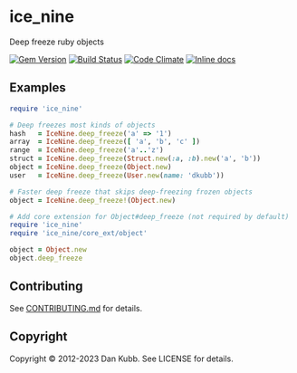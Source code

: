 ice_nine
========

Deep freeze ruby objects

[![Gem Version](https://badge.fury.io/rb/ice_nine.svg)][gem]
[![Build Status](https://github.com/dkubb/ice_nine/actions/workflows/ci.yml/badge.svg)][ci]
[![Code Climate](https://codeclimate.com/github/dkubb/ice_nine.png)][codeclimate]
[![Inline docs](http://inch-ci.org/github/dkubb/ice_nine.svg?branch=master)][inch]

[gem]: https://rubygems.org/gems/ice_nine
[ci]: https://github.com/dkubb/ice_nine/actions/
[travis]: https://travis-ci.org/dkubb/ice_nine
[gemnasium]: https://gemnasium.com/dkubb/ice_nine
[codeclimate]: https://codeclimate.com/github/dkubb/ice_nine
[inch]: http://inch-ci.org/github/dkubb/ice_nine

Examples
--------

```ruby
require 'ice_nine'

# Deep freezes most kinds of objects
hash   = IceNine.deep_freeze('a' => '1')
array  = IceNine.deep_freeze([ 'a', 'b', 'c' ])
range  = IceNine.deep_freeze('a'..'z')
struct = IceNine.deep_freeze(Struct.new(:a, :b).new('a', 'b'))
object = IceNine.deep_freeze(Object.new)
user   = IceNine.deep_freeze(User.new(name: 'dkubb'))

# Faster deep freeze that skips deep-freezing frozen objects
object = IceNine.deep_freeze!(Object.new)

# Add core extension for Object#deep_freeze (not required by default)
require 'ice_nine'
require 'ice_nine/core_ext/object'

object = Object.new
object.deep_freeze
```

Contributing
------------

See [CONTRIBUTING.md](CONTRIBUTING.md) for details.

Copyright
---------

Copyright &copy; 2012-2023 Dan Kubb. See LICENSE for details.
